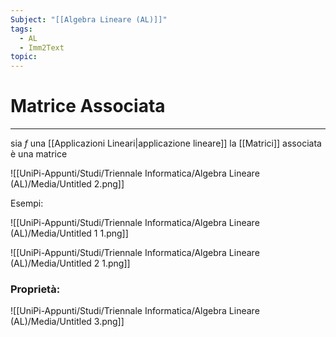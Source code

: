 ```yaml
---
Subject: "[[Algebra Lineare (AL)]]"
tags:
  - AL
  - Imm2Text
topic:
---
```


# Matrice Associata
---
sia $f$  una [[Applicazioni Lineari|applicazione lineare]] la [[Matrici]] associata è una matrice

![[UniPi-Appunti/Studi/Triennale Informatica/Algebra Lineare (AL)/Media/Untitled 2.png]]

Esempi:

![[UniPi-Appunti/Studi/Triennale Informatica/Algebra Lineare (AL)/Media/Untitled 1 1.png]]

![[UniPi-Appunti/Studi/Triennale Informatica/Algebra Lineare (AL)/Media/Untitled 2 1.png]]

### Proprietà:

![[UniPi-Appunti/Studi/Triennale Informatica/Algebra Lineare (AL)/Media/Untitled 3.png]]
